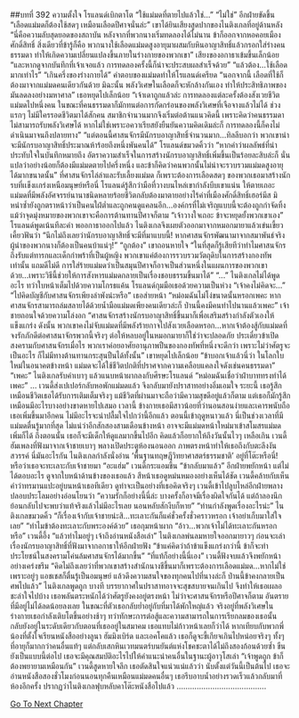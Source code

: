 ##บทที่ 392 ความตั้งใจ
โรแลนด์เบิกตาโต “ใช้แม่มดที่ตายไปแล้วใช่...”
“ไม่ใช่” อีกฝ่ายขัดขึ้น “เลือดแม่มดก็ต้องใช้สดๆ เหมือนเลือดปีศาจนั่นล่ะ”
เขาได้ยินเสียงสูดปากของไนติงเกลที่อยู่ด้านหลัง
“นี่คือความลับสุดยอดของสถาบัน หลังจากที่พวกนางเริ่มทดลองได้ไม่นาน ข้าก็ออกจากหอคอยเมืองศักดิ์สิทธิ์ สิ่งเดียวที่ข้ารู้ก็คือ พวกนางใช้เลือดแม่มดสูงอายุมาผสมกับหินอาญาสิทธิ์แล้วกรอกใส่ร่างคนธรรมดา ทำให้เกิดความเปลี่ยนแปลงขึ้นภายในร่างกายของพวกเขา” เสียงของอกาธาเข้มขึ้นเล็กน้อย “และหากดูจากบันทึกที่เจ้าเจอแล้ว การทดลองครั้งนี้ก็น่าจะประสบผลสำเร็จด้วย”
“แล้วต้อง...ใช้เลือดมากเท่าไร”
“เกินครึ่งของร่างกายได้” คำตอบของแม่มดทำให้โรแลนด์เครียด “นอกจากนี้ เลือดที่ใช้ก็ต้องมาจากแม่มดคนเดียวกันด้วย มิฉะนั้น พลังวิเศษในเลือดก็จะหักล้างกันเอง ทำให้ประสิทธิภาพของมันลดลงอย่างมหาศาล” เธอหยุดไปเล็กน้อย “เจ้าเดาถูกแล้วล่ะ การทดลองแต่ละครั้งต้องสังเวยชีวิตแม่มดไปหนึ่งคน ในขณะที่คนธรรมดาก็มักทนต่อการกัดกร่อนของพลังวิเศษที่เจือจางแล้วไม่ได้ ช่วงแรกๆ ไม่มีใครรอดชีวิตมาได้สักคน สมาชิกจำนวนมากจึงเริ่มต่อต้านแนวคิดนี้ เพราะคิดว่าคนธรรมดาไม่สามารถรับพลังวิเศษได้ หากไม่ใช่เพราะอควาเรียสยังยืนยันความคิดเดิมล่ะก็ การทดลองนี้ก็คงไม่ดำเนินมาจนถึงปลายทาง”
“แต่ตอนนี้ศาสนจักรมีนักรบอาญาสิทธิ์จำนวนมาก...ทิลลีบอกว่า พวกเขาน่าจะมีนักรบอาญาสิทธิ์ประมาณห้าร้อยถึงหนึ่งพันคนได้” โรแลนด์ขมวดคิ้วว่า
“หากคำว่าผลลัพธ์ที่น่าประทับใจในบันทึกหมายถึง อัตราความสำเร็จในการสร้างนักรบอาญาสิทธิ์เพิ่มขึ้นเป็นร้อยละสิบล่ะก็ นั่นแปลว่าอย่างน้อยก็ต้องมีแม่มดตายไปครึ่งหนึ่ง และข้าก็คิดว่าคนพวกนั้นไม่น่าจะรวบรวมแม่มดสูงอายุได้มากขนาดนั้น”
ที่ศาสนจักรไล่ล่าและรับเลี้ยงแม่มด ก็เพราะต้องการเลือดสดๆ ของพวกเธอมาสร้างนักรบที่เเข็งเเกร่งเหนือมนุษย์หรือนี่ โรแลนด์รู้สึกว่ามือที่วางบนไหล่เขากำลังบีบเขาแน่น ให้ตายเถอะ แม่มดที่มีพลังอัศจรรย์นานาชนิดหลายร้อยชีวิตกลับต้องมาตายอย่างไร้ค่าที่เมืองศักดิ์สิทธิ์เฮอร์มีส มิหนำซ้ำยังถูกตราหน้าว่าเป็นคนใฝ่ต่ำและถูกคนดูแคลนอีก...องค์กรที่ไม่เจริญแบบนี้จะต้องถูกกำจัดทิ้ง แม้ว่าจุดมุ่งหมายของพวกเขาจะคือการต้านทานปีศาจก็ตาม
“เจ้าวางใจเถอะ ข้าจะหยุดยั้งพวกเขาเอง” โรแลนด์พูดเน้นทีละคำ
พออกาธาออกไปแล้ว ไนติงเกลจึงเผยตัวออกมาจากหมอกมายาแล้วเข่นเขี้ยวเคี้ยวฟันว่า “นึกไม่ถึงเลยว่านักรบอาญาสิทธิ์จะมีที่มาแบบนี้! หากศาสนจักรพัฒนามาจากสมาพันธ์จริง ผู้นำของพวกนางก็ต้องเป็นคนบ้าแน่ๆ!”
“ถูกต้อง” เขาถอนหายใจ “ในที่สุดก็รู้เสียทีว่าทำไมศาสนจักรถึงรับแต่ทารกและเด็กกำพร้าที่เป็นผู้หญิง พวกเขาแค่ต้องการรวบรวมวัตถุดิบในการสร้างกองทัพเท่านั้น แถมดีไม่ดี การใส่ร้ายแม่มดว่าเป็นสมุนปีศาจก็อาจเป็นส่วนหนึ่งในแผนการของพวกเขาด้วย...เพราะวิธีนี้ช่วยให้การสังหารแม่มดกลายเป็นเรื่องชอบธรรมขึ้นมาได้”
“...” ไนติงเกลไม่ได้พูดอะไร ทว่าใบหน้าเต็มไปด้วยความโกรธแค้น
โรแลนด์กุมมือเธอด้วยความเป็นห่วง “เจ้าคงไม่คิดจะ...”
“ไปคิดบัญชีกับศาสนจักรเพียงลำพังน่ะหรือ” เธอส่ายหน้า “หม่อมฉันไม่โง่ขนาดนั้นหรอกเพคะ หากศาสนจักรสามารถล่มสลายได้ด้วยน้ำมือแม่มดเพียงคนเดียวล่ะก็ ป่านนี้คงมีคนทำไปนานแล้วเพคะ”
เจ้าชายถอนใจด้วยความโล่งอก “ศาสนจักรสร้างนักรบอาญาสิทธิ์ขึ้นมาก็เพื่อเสริมสร้างกำลังตัวเองให้แข็งแกร่ง ดังนั้น พวกเขาคงไม่จับแม่มดที่มีพลังร้ายกาจไปสังเวยเลือดหรอก...หากเจ้าต้องสู้กับแม่มดที่จงรักภักดีต่อศาสนาจักรพวกนี้จริงๆ ต่อให้หลบอยู่ในหมอกมายาก็ใช่ว่าจะปลอดภัย ประเดี๋ยวข้าเปิดสงครามกับศาสนจักรเมื่อไร พวกเราค่อยอาศัยอานุภาพปืนของกองทัพที่หนึ่งจะดีกว่า เพราะไม่ว่าศัตรูจะเป็นอะไร ก็ไม่มีทางต้านทานกระสุนปืนได้ทั้งนั้น” เขาหยุดไปเล็กน้อย “ข้าบอกเจ้าแล้วนี่ว่า ในโลกใบใหม่ในอนาคตข้างหน้า แม่มดจะได้ใช้ชีวิตปกติที่ปราศจากความเคลือบแคลงใจดังเช่นคนธรรมดา”
“เพคะ” ไนติงเกลรับคำเบาๆ แล้วแนบหน้าผากลงกับศีรษะโรแลนด์ “หม่อมฉันเชื่อว่าฝ่าบาททรงทำได้เพคะ”
…
เวนดี้ส่งเปเปอร์กลับหอพักแม่มดแล้ว จึงกลับมายังปราสาทอย่างอิ่มเอมใจ
ระยะนี้ เธอรู้สึกเหมือนชีวิตเธอได้รับการเติมเต็มจริงๆ แม้ชีวิตที่ผ่านมาจะถือว่ามีความสุขดีอยู่แล้วก็ตาม แต่เธอก็มักรู้สึกเหมือนมีอะไรบางอย่างขาดหายไปเสมอ เวลานี้ ข้างกายเธอมีสาวน้อยที่ว่านอนสอนง่ายและเคารพนับถือเธอเพิ่มขึ้นมาอีกคน ไม่มีอะไรจะน่าปลื้มใจไปกว่านี้อีกแล้ว
ตอนนี้เข้าฤดูหนาวแล้ว นี่เป็นช่วงเวลาที่มีแม่มดตื่นรู้มากที่สุด ไม่แน่ว่าอีกสักสองสามเดือนข้างหน้า อาจจะมีแม่มดหน้าใหม่มาเข้าสโมสรแม่มดเพิ่มก็ได้ ถึงตอนนั้น เธอก็จะมีเด็กให้ดูแลมากขึ้นไปอีก คิดแล้วก็อยากให้ถึงวันนั้นไวๆ เหลือเกิน
เวนดี้ฮัมเพลงที่ฟังมาจากเจ้าชายเบาๆ พลางเปิดประตูห้องนอนออก ภาพตรงหน้าทำให้เธอถึงกับตะลึงงัน
สวรรค์ นี่มันอะไรกัน ไนติงเกลกำลังนั่งอ่าน ‘พื้นฐานทฤษฎีวิทยาศาสตร์ธรรมชาติ’ อยู่ที่โต๊ะหรือนี่!
หรือว่าเธอจะทะเลาะกับเจ้าชายมา
“อะแฮ่ม” เวนดี้กระแอมขึ้น “ข้ากลับมาแล้ว”
อีกฝ่ายพยักหน้า แต่ไม่ได้ตอบอะไร ดูจากใบหน้าด้านข้างของเธอแล้ว สีหน้าเธอดูหม่นหมองอย่างเห็นได้ชัด เวนดี้คล้ายกับเห็นคำว่าทรมานแปะอยู่บนหน้าเธอทีเดียว
ดูท่าจะเป็นอย่างที่เธอคิดจริงๆ
เวนดี้เข้าไปลูบไหล่อีกฝ่ายพลางปลอบประโลมอย่างอ่อนโยนว่า “ความรักก็อย่างนี้นี่ล่ะ บางครั้งก็อาจมีเรื่องผิดใจกันได้ แต่ถ้าลองนึกย้อนกลับไปจะพบว่าแท้จริงแล้วไม่มีอะไรเลย นอนหลับสักงีบก็หาย”
“ท่านกำลังพูดเรื่องอะไรน่ะ” ไนติงเกลขมวดคิ้ว
“ก็เรื่องเจ้ากับเจ้าชายน่ะสิ...ทะเลาะกันก็แค่ชั่วครั้งชั่วคราวหรอก เจ้าอย่าเก็บมาใส่ใจเลย”
“ทำไมข้าต้องทะเลาะกับพระองค์ด้วย” เธอกุมหน้าผาก
“อ้าว...พวกเจ้าไม่ได้ทะเลาะกันหรอกหรือ” เวนดี้อึ้ง “แล้วทำไมอยู่ๆ เจ้าถึงอ่านหนังสือเล่า”
ไนติงเกลพ่นลมหายใจออกมายาวๆ ก่อนจะเล่าเรื่องนักรบอาญาสิทธิ์ที่ฟังมาจากอกาธาให้อีกฝ่ายฟัง “ข้าแค่คิดว่าถ้าข้าแข็งแกร่งกว่านี้ ข้าก็จะทำประโยชน์ในสงครามโค่นล้มศาสนจักรได้มากขึ้น”
“ที่แท้ก็อย่างนี้นี่เอง” เวนดี้ฟังจบแล้วจึงพยักหน้าอย่างเคร่งขรึม “คิดไม่ถึงเลยว่าที่พวกเขาสร้างสำนักนางชีขึ้นมาก็เพราะต้องการเลือดแม่มด...หากไม่ใช่เพราะอยู่ๆ แอชเชสก็ตื่นรู้เป็นอมนุษย์ แล้วดึงความสนใจของทุกคนไปที่นางล่ะก็ ป่านนี้ข้าคงกลายเป็นศพไปแล้ว”
ไนติงเกลพูดถูก บางที บรรยากาศในปราสาทอาจจะสุขสบายจนเกินไป จึงทำให้เธอเผลอชะล่าใจไปบ้าง เธอพลันตระหนักได้ว่าศัตรูยังคงอยู่ตรงหน้า ไม่ว่าจะศาสนจักรหรือปีศาจก็ตาม อันตรายที่มีอยู่ไม่ได้ลดน้อยลงเลย ในขณะที่ตัวเธอกลับย่ำอยู่กับที่มาได้พักใหญ่แล้ว จริงอยู่ที่พลังวิเศษในร่างกายเธอกำลังเติบโตขึ้นอย่างช้าๆ ทว่าทักษะการต่อสู้และความสามารถในการเรียกลมของเธอนั้น กลับยังอยู่ในระดับเดียวกับตอนที่เธออยู่ในสมาคม เธอแทบไม่ก้าวหน้าเลยก็ว่าได้
หากเทียบกับพวกพี่น้องที่ตั้งใจเรียนหนังสืออย่างลูนา ฮัมมิงเบิร์ด และเอคโคแล้ว เธอก็ดูจะขี้เกียจเกินไปหน่อยจริงๆ ทั้งๆ ที่อายุก็มากกว่าคนอื่นแท้ๆ แต่กลับเสกหินเวทมนตร์บนยันต์แห่งโชคชะตาได้ไม่ถึงสองก้อนด้วยซ้ำ ขืนยังเป็นแบบนี้ต่อไป เธอจะมีคุณสมบัติอะไรไปให้คำแนะนำคนอื่นในฐานะผู้อาวุโสเล่า
“เจ้าพูดถูก ข้าก็ต้องพยายามเหมือนกัน” เวนดี้สูดหายใจลึก เธอตัดสินใจแน่วแน่แล้วว่า นับตั้งแต่วันนี้เป็นต้นไป เธอจะอ่านหนังสือสองชั่วโมงก่อนนอนทุกคืนเหมือนแม่มดคนอื่นๆ
เธอรีบอาบน้ำอย่างรวดเร็วแล้วกลับมาที่ห้องอีกครั้ง ปรากฏว่าไนติงเกลฟุบหลับคาโต๊ะหนังสือไปแล้ว
………………………………….


[Go To Next Chapter]( ./305.md)